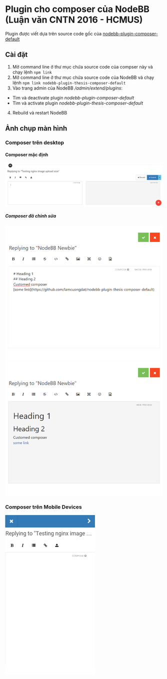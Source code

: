 # Plugin cho composer của NodeBB (Luận văn CNTN 2016 - HCMUS)

Plugin được viết dựa trên source code gốc của [nodebb-plugin-composer-default](https://github.com/NodeBB/nodebb-plugin-composer-default)

## Cài đặt

1. Mở command line ở thư mục chứa source code của compser này và chạy lệnh `npm link`
2. Mở command line ở thư mục chứa source code của NodeBB và chạy lệnh `npm link nodebb-plugin-thesis-composer-default`
3. Vào trang admin của NodeBB */admin/extend/plugins*:
* Tìm và deactivate plugin *nodebb-plugin-composer-default*
* Tìm và activate plugin *nodebb-plugin-thesis-composer-default*
4. Rebuild và restart NodeBB

## Ảnh chụp màn hình

### Composer trên desktop

#### Composer mặc định

![Desktop Old Composer](screenshots/desktop-old.png?raw=true)

##### Composer đã chỉnh sửa

![Desktop New Composer 1](screenshots/desktop-new1.png?raw=true)
![Desktop New Composer 2](screenshots/desktop-new2.PNG?raw=true)

### Composer trên Mobile Devices

![Mobile Composer](screenshots/mobile.png?raw=true)
